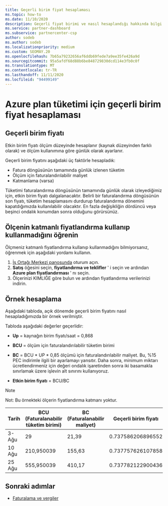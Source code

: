 ```yaml
---
title: Geçerli birim fiyat hesaplaması
ms.topic: how-to
ms.date: 11/10/2020
description: Geçerli fiyat birimi ve nasıl hesaplandığı hakkında bilgi edinin. Örnek bir hesaplama içerir.
ms.service: partner-dashboard
ms.subservice: partnercenter-csp
author: sodeb
ms.author: sodeb
ms.localizationpriority: medium
ms.custom: SEOMAY.20
ms.openlocfilehash: 7b65a79232656af6ddb69fede7a9ee35fe426a9d
ms.sourcegitcommit: 95a5afdf68d88b6be848729830dcd114e3fb0c0f
ms.translationtype: MT
ms.contentlocale: tr-TR
ms.lasthandoff: 11/11/2020
ms.locfileid: "94499149"
---
```

# <a name="effective-unit-price-calculation-for-azure-plan-consumption"></a>Azure plan tüketimi için geçerli birim fiyat hesaplaması

## <a name="the-effective-unit-price"></a>Geçerli birim fiyatı

Etkin birim fiyatı ölçüm düzeyinde hesaplanır (kaynak düzeyinden farklı olarak) ve ölçüm kullanımına göre günlük olarak ayarlanır.

Geçerli birim fiyatını aşağıdaki üç faktörle hesapladık:

- Fatura döngüsünün tamamında günlük izlenen tüketim
- Ölçüm için faturalandırılabilir maliyet
- Katmanlama (varsa)

Tüketimi faturalandırma döngüsünün tamamında günlük olarak izleyediğimiz için, etkin birim fiyatı dalgalanacaktır. Belirli bir faturalandırma döngüsünün son fiyatı, tüketim hesaplamasını durdurup faturalandırma dönemini kapatdığımızda kullanılabilir olacaktır. En fazla değişikliğin dördüncü veya beşinci ondalık konumdan sonra olduğunu görürsünüz.

## <a name="find-out-whether-your-meter-uses-tiered-pricing"></a>Ölçenin katmanlı fiyatlandırma kullanıp kullanmadığını öğrenin

Ölçmeniz katmanlı fiyatlandırma kullanıp kullanmadığını bilmiyorsanız, öğrenmek için aşağıdaki yordamı kullanın. 

1. [İş Ortağı Merkezi panosunda](https://partner.microsoft.com/dashboard/) oturum açın.
2. **Satış** öğesini seçin, **fiyatlandırma ve teklifler** ' i seçin ve ardından **Azure plan fiyatlandırması** ' nı seçin.
3. Ölçerinizi KIMLIĞE göre bulun ve ardından fiyatlandırma verilerinizi indirin. 

## <a name="sample-calculation"></a>Örnek hesaplama

Aşağıdaki tabloda, açık dönemde geçerli birim fiyatını nasıl hesapladığımızda bir örnek verilmiştir.

Tabloda aşağıdaki değerler geçerlidir: 

- **Up** = kaynağın birim fiyatı/saat = 0,868

- **BCU** = ölçüm için faturalandırılabilir tüketim birimi

- **BC** = BCU * UP * 0,85 ölçümü için faturalandırılabilir maliyet. Bu, %15 PEC indirimle ilgili bir ayarlamayı yansıtır. Daha sonra, minimum miktarı ücretlendirmeniz için değeri ondalık işaretinden sonra iki basamakla sınırlamak üzere işlevin alt sınırını kullanıyoruz. 

- **Etkin birim fiyatı** = BCU/BC

>[!NOTE]
>Not: Bu örnekteki ölçerin fiyatlandırma katmanı yoktur.

| Tarih | BCU (Faturalanabilir tüketim birimi) | BC (Faturalanabilir maliyet) | Geçerli birim fiyatı |
| ------ | ----------- | ----------- | ----------- |  
| 3-Ağu | 29 | 21,39 | 0.737586206896552 |
| 10 Ağu | 210,950039 | 155,63 | 0.737757626107858 |
| 25 Ağu | 555,950039 | 410,17 | 0.737782122900436 |

## <a name="next-steps"></a>Sonraki adımlar

- [Faturalama ve vergiler](billing.md)
